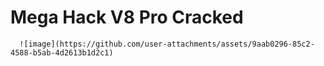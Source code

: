 # Mega Hack V8 Pro Cracked



      ![image](https://github.com/user-attachments/assets/9aab0296-85c2-4588-b5ab-4d2613b1d2c1)
